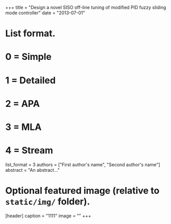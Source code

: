 +++
title = "Design a novel SISO off-line tuning of modified PID fuzzy sliding mode controller"
date = "2013-07-01"
# List format.
#   0 = Simple
#   1 = Detailed
#   2 = APA
#   3 = MLA
#   4 = Stream
list_format = 3
authors = ["First author's name", "Second author's name"]
abstract = "An abstract..."

# Optional featured image (relative to `static/img/` folder).
[header]
caption = "1111"
image = ""
+++
